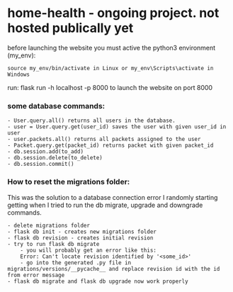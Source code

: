 # home-health - ongoing project. not hosted publically yet 

before launching the website you must active the python3 environment (my_env):
    
    source my_env/bin/activate in Linux or my_env\Scripts\activate in Windows

run: flask run -h localhost -p 8000 to launch the website on port 8000

### some database commands: ###

    - User.query.all() returns all users in the database.
    - user = User.query.get(user_id) saves the user with given user_id in user
    - user.packets.all() returns all packets assigned to the user
    - Packet.query.get(packet_id) returns packet with given packet_id
    - db.session.add(to_add)
    - db.session.delete(to_delete)
    - db.session.commit() 
    
### How to reset the migrations folder: ###
This was the solution to a database connection error I randomly starting getting when I tried to run the db migrate, upgrade and downgrade commands.

    - delete migrations folder
    - flask db init - creates new migrations folder
    - flask db revision - creates initial revision
    - try to run flask db migrate
        - you will probably get an error like this:
        Error: Can't locate revision identified by '<some_id>'
        - go into the generated .py file in migrations/versions/__pycache__ and replace revision id with the id from error message
    - flask db migrate and flask db upgrade now work properly 
